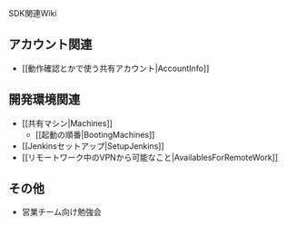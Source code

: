 SDK関連Wiki

## アカウント関連

* [[動作確認とかで使う共有アカウント|AccountInfo]]

## 開発環境関連

* [[共有マシン|Machines]]
  * [[起動の順番|BootingMachines]]
* [[Jenkinsセットアップ|SetupJenkins]]
* [[リモートワーク中のVPNから可能なこと|AvailablesForRemoteWork]]

## その他

* 営業チーム向け勉強会
